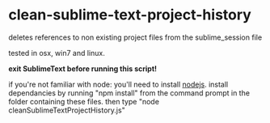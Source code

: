 # clean-sublime-text-project-history
deletes references to non existing project files from the sublime_session file

tested in osx, win7 and linux.

**exit SublimeText before running this script!**

if you're not familiar with node: you'll need to install [nodejs](https://nodejs.org/). install dependancies by running "npm install" from the command prompt in the folder containing these files. then type "node cleanSublimeTextProjectHistory.js"

